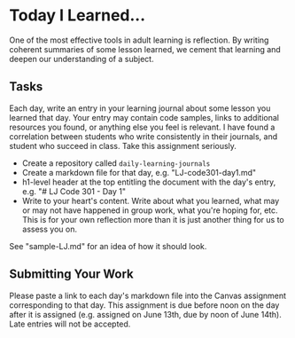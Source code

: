 # Today I Learned...

One of the most effective tools in adult learning is reflection. By writing coherent summaries of some lesson learned, we cement that learning and deepen our understanding of a subject.

## Tasks

Each day, write an entry in your learning journal about some lesson you learned that day. Your entry may contain code samples, links to additional resources you found, or anything else you feel is relevant. I have found a correlation between students who write consistently in their journals, and student who succeed in class. Take this assignment seriously.

- Create a repository called `daily-learning-journals`
- Create a markdown file for that day, e.g. "LJ-code301-day1.md"
- h1-level header at the top entitling the document with the day's entry, e.g. "# LJ Code 301 - Day 1"
- Write to your heart's content. Write about what you learned, what may or may not have happened in group work, what you're hoping for, etc. This is for your own reflection more than it is just another thing for us to assess you on.

See "sample-LJ.md" for an idea of how it should look.


## Submitting Your Work

Please paste a link to each day's markdown file into the Canvas assignment corresponding to that day. This assignment is due before noon on the day after it is assigned (e.g. assigned on June 13th, due by noon of June 14th). Late entries will not be accepted.
